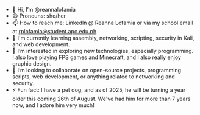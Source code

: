 - 👋 Hi, I’m @reannalofamia
- 😄 Pronouns: she/her
- 📫 How to reach me: LinkedIn @ Reanna Lofamia or via my school email at rplofamia@student.apc.edu.ph
- 🌱 I'm currently learning assembly, networking, scripting, security in Kali, and web development.
- 👀 I’m interested in exploring new technologies, especially programming. I also love playing FPS games and Minecraft, and I also really enjoy graphic design.
- 💞️ I’m looking to collaborate on open-source projects, programming scripts, web development, or anything related to networking and security.
- ⚡ Fun fact: I have a pet dog, and as of 2025, he will be turning a year older this coming 26th of August. We've had him for more than 7 years now, and I adore him very much!

<!---
reannalofamia/reannalofamia is a ✨ special ✨ repository because its `README.md` (this file) appears on your GitHub profile.
You can click the Preview link to take a look at your changes.
--->
